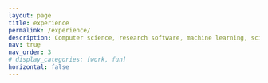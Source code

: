 ```yaml
---
layout: page
title: experience
permalink: /experience/
description: Computer science, research software, machine learning, scientific machine learning, and open-source. (Under construction, meanwhile please refer to my CV - https://saransh-cpp.github.io/assets/pdf/CVOct22.pdf)
nav: true̥
nav_order: 3
# display_categories: [work, fun]
horizontal: false
---
```

